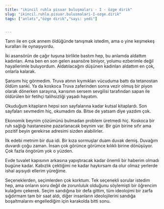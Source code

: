 ```yaml
---
title: "ikincil ruhla pisuar buluşmaları - I - özge dirik"
slug: "ikincil.ruhla.pisuar.bulusmalari-I-ozge.dirik"
tags: ["anlatı","özge dirik","sayı: yedi"]


---
```

Tanrı ile en çok annem öldüğünde tanışmak istedim, ama o yine keşmekeş
kuralları ile oynaşıyordu.

İki asansörün de çağır tuşuna birlikte bastım hep, bu anlamda aldattım
kadınları. Ama ben en son gelen asansöre biniyor, yolumu ezberimle değil
hayallerimle buluyordum. Aldatılacağını düşünen kadınları aldattım en
çok, onlarla kalarak.

Şansımı hiç görmedim. Truva atının kıymıkları vücuduma battı da
tetanostan öldüm sanki. Ya da koskoca Truva zaferinden sonra vezir olmuş
bir piyon olarak dönerken sarayına, karısının sersem sevgilisi
tarafından sapan ile öldürülen bir fetihçi talihsizliği yaşadı hayatım.

Okuduğum kitapların hepsi son sayfalarına kadar kutsal kitaplardı. Son
sayfaları sevmedim hiç, okumadım da. Bitse de yatsam diye yazdım çok.

Ekonomik beynim çözümünü bulmadan problem üretmedi hiç. Koskoca bir ruh
sağlığı hastanesine pazarlanacak beynim var. Bir gün birine sıfır ama
pozitif beyin gerekirse adresimi sizden alabilirler.

İlk edebi metnim bir dua idi. Bir kıza sormuşlar duam duvak demiş.
Duvağım duvardı çoğu zaman. İnsan çok görünce görümce kılıklı birine
dönüşüyor. Çok fazla öngörüm yok o yüzden.

Evde tuvalet kapısının arkasına yapıştıracak kadar önemli bir haberim
olmadı bugüne kadar. Kabızlık çektiğimi ne kadar haykırsam da olur olmaz
yerlerde ishal aşısıydı ellerim yüreğime.

Seçeneklerden, seçimlerden çok korktum. Tek seçenekli sorular istedim
hep, ama onların soru değil de zorunluluk olduğunu söylemişti bir
öğrencim kulağımı çekerek. Seçim sandığına bir defa gittim, tüm
ideolojimi bir zarfa sığdırmam tam bir saat aldı, diğer insanların
ideolojilerini sandığa boşaltmalarını engellediğim için karakolda
bitti sonu.
